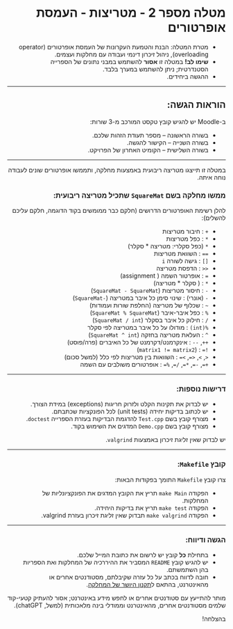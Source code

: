<div dir="rtl">

# מטלה מספר 2 - מטריצות - העמסת אופרטורים

* מטרת המטלה: הבנת והטמעת העקרונות של העמסת אופרטורים (operator overloading), ניהול זיכרון דינמי ועבודה עם מחלקות ועצמים.
* **שימו לב!** במטלה זו **אסור** להשתמש במבני נתונים של הספרייה הסטנדרטית; ניתן להשתמש במערך בלבד.
* ההגשה ביחידים.

---

## הוראות הגשה:

ב-Moodle יש להגיש קובץ טקסט המורכב מ-3 שורות:
- בשורה הראשונה – מספר תעודת הזהות שלכם.
- בשורה השנייה – הקישור להגשה.
- בשורה השלישית – הקומיט האחרון של הפרויקט.

---

במטלה זו תייצגו מטריצה ריבועית באמצעות מחלקה, ותממשו אופרטורים שונים לעבודה נוחה איתה.

### ממשו מחלקה בשם `SquareMat` שתכיל מטריצה ריבועית:

להלן רשימת האופרטורים הדרושים (חלקם כבר ממומשים בקוד הדוגמה, חלקם עליכם להשלים):

- `+`  :  חיבור מטריצות  
- `*`  :  כפל מטריצות  
- `*` (כפל סקלרי: מטריצה * סקלר)  
- `==`  :  השוואת מטריצות  
- `[]`  :  גישה לשורה `i`  
- `<<`  :  הדפסת מטריצה  
- `=`  :  אופרטור השמה ( assignment)  
- `*` : ( סקלר * מטריצה)  
- `-` :  חיסור מטריצות (`SquareMat - SquareMat`)  
- `-` (אונרי) : שינוי סימן כל איבר במטריצה (`-SquareMat`)  
- `~` : שכלוף של מטריצה (החלפת שורות ועמודות)  
- `%` : כפל איבר-איבר (`SquareMat % SquareMat`)  
- `/` : חילוק כל איבר בסקלר (`SquareMat / int`)  
- `%(int)` : מודולו על כל איבר במטריצה לפי סקלר  
- `^` : העלאת מטריצה בחזקה (`SquareMat ^ int`)  
- `++`, `--` : אינקרמנט/דקרמנט של כל האיברים (פרה/פוסט)  
- `!=` : (`matrix1 != matrix2`)  
- `<`, `>`, `<=`, `>=` : השוואות בין מטריצות לפי כלל (למשל סכום)  
- `+=`, `-=`, `*=`, `/=`, `%=` : אופרטורים משולבים עם השמה  

---

### דרישות נוספות:
- יש לבדוק את תקינות הקלט ולזרוק חריגות (exceptions) במידת הצורך.
- יש לכתוב בדיקות יחידה (unit tests) לכל הפונקציות שכתבתם.
- מצורף קובץ בשם `Test.cpp` להדגמת הבדיקות בעזרת הספרייה `doctest`.
- מצורף קובץ בשם `Demo.cpp` המדגים את השימוש בקוד.

יש לבדוק שאין זליגת זיכרון באמצעות `valgrind`.

---

### קובץ `Makefile`:
צרו קובץ `Makefile` התומך בפקודות הבאות:
- הפקודה `make Main` תריץ את הקובץ המדגים את הפונקציונליות של המחלקות.
- הפקודה `make test` תריץ את בדיקות היחידה.
- הפקודה `make valgrind` תבדוק שאין זליגת זיכרון בעזרת valgrind.

---

### הגשה ודיווח:
- בתחילת **כל** קובץ יש לרשום את כתובת המייל שלכם.
- יש להגיש קובץ `README` המסביר את ההיררכיה של המחלקות ואת הספריות בהן השתמשתם.
- חובה לדווח בכתב על כל עזרה שקיבלתם, מסטודנטים אחרים או מהאינטרנט, בהתאם ל[תקנון היושר של המחלקה](https://www.ariel.ac.il/wp/cs/wp-content/uploads/sites/88/2020/08/Guidelines-for-Academic-Integrity.pdf).

מותר להתייעץ עם סטודנטים אחרים או לחפש מידע באינטרנט; אסור להעתיק קטעי-קוד שלמים מסטודנטים אחרים, מהאינטרנט וממודלי בינה מלאכותית (למשל, chatGPT).

בהצלחה!

</div>
